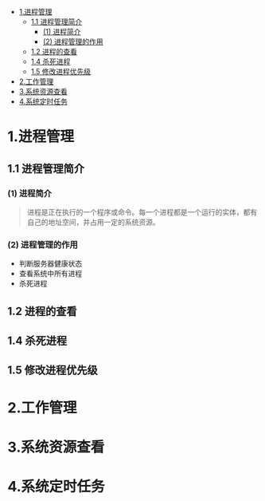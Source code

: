 - [1.进程管理](#1进程管理)
    - [1.1 进程管理简介](#11-进程管理简介)
        - [(1) 进程简介](#1-进程简介)
        - [(2) 进程管理的作用](#2-进程管理的作用)
    - [1.2 进程的查看](#12-进程的查看)
    - [1.4 杀死进程](#14-杀死进程)
    - [1.5 修改进程优先级](#15-修改进程优先级)
- [2.工作管理](#2工作管理)
- [3.系统资源查看](#3系统资源查看)
- [4.系统定时任务](#4系统定时任务)

# 1.进程管理

## 1.1 进程管理简介

### (1) 进程简介

> 进程是正在执行的一个程序或命令。每一个进程都是一个运行的实体，都有自己的地址空间，并占用一定的系统资源。

### (2) 进程管理的作用

* 判断服务器健康状态
* 查看系统中所有进程
* 杀死进程

## 1.2 进程的查看

## 1.4 杀死进程

## 1.5 修改进程优先级

# 2.工作管理

# 3.系统资源查看

# 4.系统定时任务